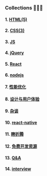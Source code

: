 ### Collections 🌱🌱🌱


#### 1. [HTML(5)](https://github.com/arronf2e/grow-fe/blob/master/html.md)



#### 2. [CSS(3)](https://github.com/arronf2e/grow-fe/blob/master/css.md)



#### 3. [JS](https://github.com/arronf2e/grow-fe/blob/master/js.md)




#### 4. [jQuery](https://github.com/arronf2e/grow-fe/blob/master/jquery.md)


#### 5. [React](https://github.com/arronf2e/grow-fe/blob/master/react.md)


#### 6. [nodejs](https://github.com/arronf2e/grow-fe/blob/master/nodejs.md)




#### 7. [性能优化](https://github.com/arronf2e/grow-fe/blob/master/%E6%80%A7%E8%83%BD%E4%BC%98%E5%8C%96.md)

#### 8. [设计与用户体验](https://github.com/arronf2e/grow-fe/blob/master/design.md)


#### 9. [杂谈](https://github.com/arronf2e/grow-fe/blob/master/%E6%9D%82%E8%B0%88.md)

#### 10. [react-native](https://github.com/arronf2e/grow-fe/blob/master/react-native.md)

#### 11. [瞎折腾](https://github.com/arronf2e/grow-fe/blob/master/interesting.md)

#### 12. [免费开发资源](https://github.com/arronf2e/grow-fe/blob/master/free-resources.md)

#### 13. [Q&A](https://github.com/arronf2e/grow-fe/blob/master/QA.md)

#### 14. [interview](https://github.com/arronf2e/grow-fe/blob/master/interview.md)



